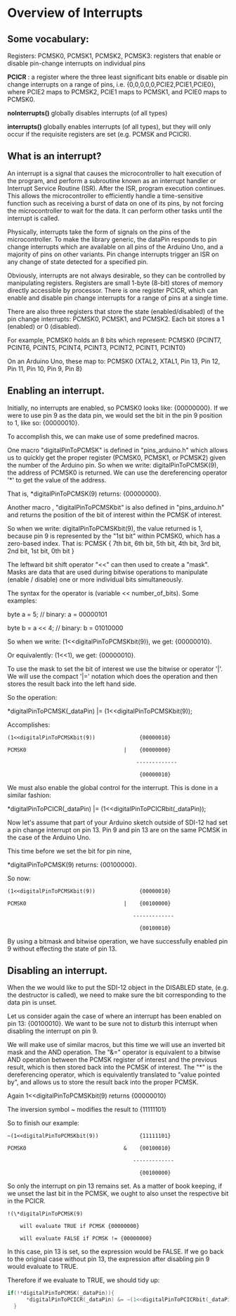 # Overview of Interrupts

## Some vocabulary:
Registers: PCMSK0, PCMSK1, PCMSK2, PCMSK3: registers that enable or disable pin-change interrupts on individual pins

**PCICR** : a register where the three least significant bits enable or disable pin change interrupts on a range of pins, i.e. {0,0,0,0,0,PCIE2,PCIE1,PCIE0}, where PCIE2 maps to PCMSK2, PCIE1 maps to PCMSK1, and PCIE0 maps to PCMSK0.

**noInterrupts()** globally disables interrupts (of all types)

**interrupts()** globally enables interrupts (of all types), but they will only occur if the requisite registers are set (e.g. PCMSK and PCICR).

## What is an interrupt?
An interrupt is a signal that causes the microcontroller to halt execution of the program, and perform a subroutine known as an interrupt handler or Interrupt Service Routine (ISR). After the ISR, program execution continues. This allows the microcontroller to efficiently handle a time-sensitive function such as receiving a burst of data on one of its pins, by not forcing the microcontroller to wait for the data. It can perform other tasks until the interrupt is called.

Physically, interrupts take the form of signals on the pins of the microcontroller. To make the library generic, the dataPin responds to pin change interrupts which are available on all pins of the Arduino Uno, and a majority of pins on other variants. Pin change interrupts trigger an ISR on any change of state detected for a specified pin.

Obviously, interrupts are not always desirable, so they can be controlled by manipulating registers. Registers are small 1-byte (8-bit) stores of memory directly accessible by processor. There is one register PCICR, which can enable and disable pin change interrupts for a range of pins at a single time.

There are also three registers that store the state (enabled/disabled) of the
pin change interrupts: PCMSK0, PCMSK1, and PCMSK2. Each bit stores a 1
(enabled) or 0 (disabled).

For example, PCMSK0 holds an 8 bits which represent:
    PCMSK0 {PCINT7, PCINT6, PCINT5, PCINT4, PCINT3, PCINT2, PCINT1, PCINT0}

On an Arduino Uno, these map to:
    PCMSK0 {XTAL2, XTAL1, Pin 13, Pin 12, Pin 11, Pin 10, Pin 9, Pin 8}

## Enabling an interrupt.

Initially, no interrupts are enabled, so PCMSK0 looks like: {00000000}. If we were to use pin 9 as the data pin, we would set the bit in the pin 9 position to 1, like so: {00000010}.

To accomplish this, we can make use of some predefined macros.

One macro "digitalPinToPCMSK" is defined in "pins_arduino.h" which allows us to quickly get the proper register (PCMSK0, PCMSK1, or PCMSK2) given the number of the Arduino pin. So when we write: digitalPinToPCMSK(9), the address of PCMSK0 is returned. We can use the dereferencing operator '\*' to get the value of the address.

That is, \*digitalPinToPCMSK(9) returns: {00000000}.

Another macro , "digitalPinToPCMSKbit" is also defined in "pins_arduino.h" and returns the position of the bit of interest within the PCMSK of interest.

So when we write: digitalPinToPCMSKbit(9), the value returned is 1, because pin 9 is represented by the "1st bit" within PCMSK0, which has a zero-based index. That is: PCMSK { 7th bit, 6th bit, 5th bit, 4th bit, 3rd bit, 2nd bit, 1st bit, 0th bit }

The leftward bit shift operator "<<" can then used to create a "mask". Masks are data that are used during bitwise operations to manipulate (enable / disable)   one or more individual bits simultaneously.

The syntax for the operator is (variable << number_of_bits).
Some examples:

byte a = 5;       // binary: a =  00000101

byte b = a << 4;  // binary: b =  01010000

So when we write: (1<<digitalPinToPCMSKbit(9)), we get: {00000010}.

Or equivalently:  (1<<1), we get: {00000010}.

To use the mask to set the bit of interest we use the bitwise or operator '|'. We will use the compact '|=' notation which does the operation and then stores the result back into the left hand side.


So the operation:

\*digitalPinToPCMSK(\_dataPin) |= (1<<digitalPinToPCMSKbit(9));

Accomplishes:

    (1<<digitalPinToPCMSKbit(9))              {00000010}

    PCMSK0                               |    {00000000}

                                             -------------

                                              {00000010}


We must also enable the global control for the interrupt. This is done in a similar fashion:

\*digitalPinToPCICR(\_dataPin) |= (1<<digitalPinToPCICRbit(\_dataPin));


Now let's assume that part of your Arduino sketch outside of SDI-12 had set a pin change interrupt on pin 13. Pin 9 and pin 13 are on the same PCMSK in the case of the Arduino Uno.

This time before we set the bit for pin nine,

\*digitalPinToPCMSK(9) returns: {00100000}.

So now:

    (1<<digitalPinToPCMSKbit(9))              {00000010}

    PCMSK0                               |    {00100000}

                                            -------------

                                              {00100010}


By using a bitmask and bitwise operation, we have successfully enabled pin 9 without effecting the state of pin 13.


## Disabling an interrupt.

When the we would like to put the SDI-12 object in the DISABLED state, (e.g. the destructor is called), we need to make sure the bit corresponding to the data pin is unset.

Let us consider again the case of where an interrupt has been enabled on pin 13: {00100010}. We want to be sure not to disturb this interrupt when disabling the interrupt on pin 9.

We will make use of similar macros, but this time we will use an inverted bit mask and the AND operation. The "&=" operator is equivalent to a bitwise AND operation between the PCMSK register of interest and the previous result, which is then stored back into the PCMSK of interest. The "\*" is the dereferencing operator, which is equivalently translated to "value pointed by", and allows us to store the result back into the proper PCMSK.

Again 1<<digitalPinToPCMSKbit(9) returns {00000010}

The inversion symbol ~ modifies the result to {11111101}

So to finish our example:

    ~(1<<digitalPinToPCMSKbit(9))             {11111101}

    PCMSK0                               &    {00100010}

                                            -------------

                                              {00100000}


So only the interrupt on pin 13 remains set. As a matter of book keeping, if we unset the last bit in the PCMSK, we ought to also unset the respective bit in the PCICR.

    !(\*digitalPinToPCMSK(9)

        will evaluate TRUE if PCMSK {00000000}

        will evaluate FALSE if PCMSK != {00000000}

In this case, pin 13 is set, so the expression would be FALSE. If we go back to the original case without pin 13, the expression after disabling pin 9 would evaluate to TRUE.

Therefore if we evaluate to TRUE, we should tidy up:
```cpp
if(!*digitalPinToPCMSK(_dataPin)){
      *digitalPinToPCICR(_dataPin) &= ~(1<<digitalPinToPCICRbit(_dataPin));
  }
```
